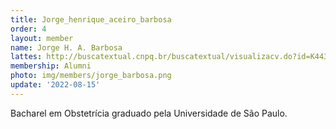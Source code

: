 ```yaml
---
title: Jorge_henrique_aceiro_barbosa
order: 4
layout: member
name: Jorge H. A. Barbosa
lattes: http://buscatextual.cnpq.br/buscatextual/visualizacv.do?id=K4430551T0
membership: Alumni
photo: img/members/jorge_barbosa.png
update: '2022-08-15'
---
```


Bacharel em Obstetrícia graduado pela Universidade de São Paulo.